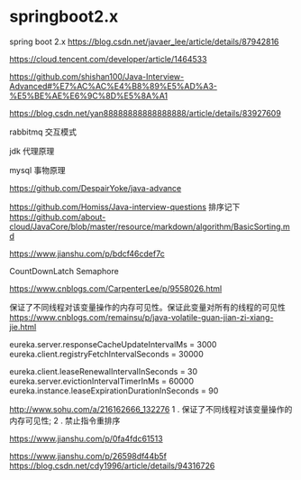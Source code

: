 # springboot2.x
spring boot 2.x
https://blog.csdn.net/javaer_lee/article/details/87942816

https://cloud.tencent.com/developer/article/1464533

https://github.com/shishan100/Java-Interview-Advanced#%E7%AC%AC%E4%B8%89%E5%AD%A3-%E5%BE%AE%E6%9C%8D%E5%8A%A1

https://blog.csdn.net/yan88888888888888888/article/details/83927609



rabbitmq 交互模式

jdk 代理原理

mysql 事物原理

https://github.com/DespairYoke/java-advance

https://github.com/Homiss/Java-interview-questions
排序记下
https://github.com/about-cloud/JavaCore/blob/master/resource/markdown/algorithm/BasicSorting.md


https://www.jianshu.com/p/bdcf46cdef7c

CountDownLatch  Semaphore

https://www.cnblogs.com/CarpenterLee/p/9558026.html

保证了不同线程对该变量操作的内存可见性。保证此变量对所有的线程的可见性
https://www.cnblogs.com/remainsu/p/java-volatile-guan-jian-zi-xiang-jie.html

eureka.server.responseCacheUpdateIntervalMs = 3000 eureka.client.registryFetchIntervalSeconds = 30000

eureka.client.leaseRenewalIntervalInSeconds = 30 eureka.server.evictionIntervalTimerInMs = 60000 eureka.instance.leaseExpirationDurationInSeconds = 90


http://www.sohu.com/a/216162666_132276
1 . 保证了不同线程对该变量操作的内存可见性;
2 . 禁止指令重排序



https://www.jianshu.com/p/0fa4fdc61513

https://www.jianshu.com/p/26598df44b5f
https://blog.csdn.net/cdy1996/article/details/94316726